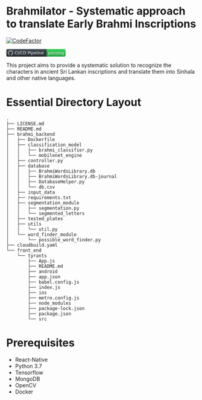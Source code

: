 # Brahmilator - Systematic approach to translate Early Brahmi Inscriptions

[![CodeFactor](https://www.codefactor.io/repository/github/manojll/brahmilator/badge?s=f36323ae494c75cf706a45ccf6252c0aaccdfe9a)](https://www.codefactor.io/repository/github/manojll/brahmilator)

<svg xmlns="http://www.w3.org/2000/svg" width="157" height="20">
  <defs>
    <linearGradient id="workflow-fill" x1="50%" y1="0%" x2="50%" y2="100%">
      <stop stop-color="#444D56" offset="0%"/>
      <stop stop-color="#24292E" offset="100%"/>
    </linearGradient>
    <linearGradient id="state-fill" x1="50%" y1="0%" x2="50%" y2="100%">
      <stop stop-color="#34D058" offset="0%"/>
      <stop stop-color="#28A745" offset="100%"/>
    </linearGradient>
  </defs>
  <g fill="none" fill-rule="evenodd">
    <g font-family="'DejaVu Sans',Verdana,Geneva,sans-serif" font-size="11">
      <path id="workflow-bg" d="M0,3 C0,1.3431 1.3552,0 3.02702703,0 L107,0 L107,20 L3.02702703,20 C1.3552,20 0,18.6569 0,17 L0,3 Z" fill="url(#workflow-fill)" fill-rule="nonzero"/>
      <text fill="#010101" fill-opacity=".3">
        <tspan x="22.1981982" y="15">CI/CD Pipeline</tspan>
      </text>
      <text fill="#FFFFFF">
        <tspan x="22.1981982" y="14">CI/CD Pipeline</tspan>
      </text>
    </g>
    <g transform="translate(107)" font-family="'DejaVu Sans',Verdana,Geneva,sans-serif" font-size="11">
      <path d="M0 0h46.939C48.629 0 50 1.343 50 3v14c0 1.657-1.37 3-3.061 3H0V0z" id="state-bg" fill="url(#state-fill)" fill-rule="nonzero"/>
      <text fill="#010101" fill-opacity=".3">
        <tspan x="4" y="15">passing</tspan>
      </text>
      <text fill="#FFFFFF">
        <tspan x="4" y="14">passing</tspan>
      </text>
    </g>
    <path fill="#959DA5" d="M11 3c-3.868 0-7 3.132-7 7a6.996 6.996 0 0 0 4.786 6.641c.35.062.482-.148.482-.332 0-.166-.01-.718-.01-1.304-1.758.324-2.213-.429-2.353-.822-.079-.202-.42-.823-.717-.99-.245-.13-.595-.454-.01-.463.552-.009.946.508 1.077.718.63 1.058 1.636.76 2.039.577.061-.455.245-.761.446-.936-1.557-.175-3.185-.779-3.185-3.456 0-.762.271-1.392.718-1.882-.07-.175-.315-.892.07-1.855 0 0 .586-.183 1.925.718a6.5 6.5 0 0 1 1.75-.236 6.5 6.5 0 0 1 1.75.236c1.338-.91 1.925-.718 1.925-.718.385.963.14 1.68.07 1.855.446.49.717 1.112.717 1.882 0 2.686-1.636 3.28-3.194 3.456.254.219.473.639.473 1.295 0 .936-.009 1.689-.009 1.925 0 .184.131.402.481.332A7.011 7.011 0 0 0 18 10c0-3.867-3.133-7-7-7z"/>
  </g>
</svg>

This project aims to provide a systematic solution to recognize the characters in ancient Sri Lankan inscriptions and translate them into Sinhala and other native languages.

# Essential Directory Layout

```
.
├── LICENSE.md
├── README.md
├── brahmi_backend
│   ├── Dockerfile
│   ├── classification_model
│   │   ├── brahmi_classifier.py
│   │   └── mobilenet_engine
│   ├── controller.py
│   ├── database
│   │   ├── BrahmiWordsLibrary.db
│   │   ├── BrahmiWordsLibrary.db-journal
│   │   ├── DatabaseHelper.py
│   │   └── db.csv
│   ├── input_data
│   ├── requirements.txt
│   ├── segmentation_module
│   │   ├── segmentation.py
│   │   └── segmented_letters
│   ├── tested_plates
│   ├── utils
│   │   └── util.py
│   └── word_finder_module
│       └── possible_word_finder.py
├── cloudbuild.yaml
└── front_end
    └── tyrants
        ├── App.js
        ├── README.md
        ├── android
        ├── app.json
        ├── babel.config.js
        ├── index.js
        ├── ios
        ├── metro.config.js
        ├── node_modules
        ├── package-lock.json
        ├── package.json
        └── src
```
# Prerequisites
- React-Native
- Python 3.7
- Tensorflow
- MongoDB
- OpenCV
- Docker

